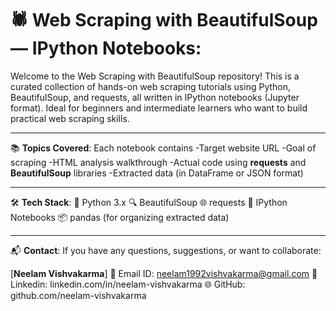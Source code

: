 # 🕷️ Web Scraping with BeautifulSoup — IPython Notebooks:
Welcome to the Web Scraping with BeautifulSoup repository! This is a curated collection of hands-on web scraping tutorials using Python, BeautifulSoup, and requests, all written in IPython notebooks (Jupyter format). Ideal for beginners and intermediate learners who want to build practical web scraping skills.

---

📚 **Topics Covered**:
Each notebook contains
    -Target website URL
    -Goal of scraping
    -HTML analysis walkthrough
    -Actual code using **requests** and **BeautifulSoup** libraries
    -Extracted data (in DataFrame or JSON format)

---

🛠️ **Tech Stack**:
🐍 Python 3.x
🔍 BeautifulSoup
🌐 requests
📓 IPython Notebooks
📦 pandas (for organizing extracted data)

---

📬 **Contact**:
If you have any questions, suggestions, or want to collaborate:

[**Neelam Vishvakarma**]
📧 Email ID: neelam1992vishvakarma@gmail.com 
🔗 Linkedin: linkedin.com/in/neelam-vishvakarma
🌐 GitHub: github.com/neelam-vishvakarma
